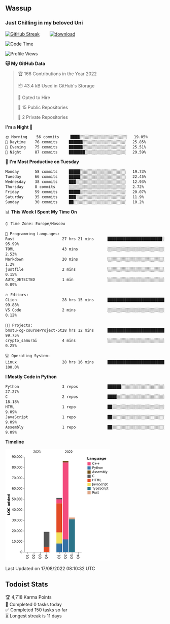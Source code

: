 ## Wassup 
### Just Chilling in my beloved Uni 

<!--
-->

[![GitHub Streak](http://github-readme-streak-stats.herokuapp.com?user=archeoss&theme=shades-of-purple&hide_border=true&date_format=j%20M%5B%20Y%5D)](https://git.io/streak-stats)&nbsp;&nbsp;&nbsp;&nbsp;&nbsp;&nbsp;&nbsp;&nbsp;[![download](https://user-images.githubusercontent.com/68448737/147796309-d8b65b1d-4dde-40d9-b03a-2b42aaa6cd43.jpeg)
](http://bmstu.ru/)

<!--START_SECTION:waka-->
![Code Time](http://img.shields.io/badge/Code%20Time-170%20hrs%2027%20mins-blue)

![Profile Views](http://img.shields.io/badge/Profile%20Views-0-blue)

**🐱 My GitHub Data** 

> 🏆 166 Contributions in the Year 2022
 > 
> 📦 43.4 kB Used in GitHub's Storage 
 > 
> 💼 Opted to Hire
 > 
> 📜 15 Public Repositories 
 > 
> 🔑 2 Private Repositories  
 > 
**I'm a Night 🦉** 

```text
🌞 Morning    56 commits     ████░░░░░░░░░░░░░░░░░░░░░   19.05% 
🌆 Daytime    76 commits     ██████░░░░░░░░░░░░░░░░░░░   25.85% 
🌃 Evening    75 commits     ██████░░░░░░░░░░░░░░░░░░░   25.51% 
🌙 Night      87 commits     ███████░░░░░░░░░░░░░░░░░░   29.59%

```
📅 **I'm Most Productive on Tuesday** 

```text
Monday       58 commits     █████░░░░░░░░░░░░░░░░░░░░   19.73% 
Tuesday      66 commits     █████░░░░░░░░░░░░░░░░░░░░   22.45% 
Wednesday    38 commits     ███░░░░░░░░░░░░░░░░░░░░░░   12.93% 
Thursday     8 commits      ░░░░░░░░░░░░░░░░░░░░░░░░░   2.72% 
Friday       59 commits     █████░░░░░░░░░░░░░░░░░░░░   20.07% 
Saturday     35 commits     ███░░░░░░░░░░░░░░░░░░░░░░   11.9% 
Sunday       30 commits     ██░░░░░░░░░░░░░░░░░░░░░░░   10.2%

```


📊 **This Week I Spent My Time On** 

```text
⌚︎ Time Zone: Europe/Moscow

💬 Programming Languages: 
Rust                     27 hrs 21 mins      ████████████████████████░   95.99% 
TOML                     43 mins             ░░░░░░░░░░░░░░░░░░░░░░░░░   2.53% 
Markdown                 20 mins             ░░░░░░░░░░░░░░░░░░░░░░░░░   1.2% 
justfile                 2 mins              ░░░░░░░░░░░░░░░░░░░░░░░░░   0.15% 
AUTO_DETECTED            1 min               ░░░░░░░░░░░░░░░░░░░░░░░░░   0.09%

🔥 Editors: 
CLion                    28 hrs 15 mins      █████████████████████████   99.88% 
VS Code                  2 mins              ░░░░░░░░░░░░░░░░░░░░░░░░░   0.12%

🐱‍💻 Projects: 
bmstu-cg-courseProject-5t28 hrs 12 mins      █████████████████████████   99.75% 
crypto_samurai           4 mins              ░░░░░░░░░░░░░░░░░░░░░░░░░   0.25%

💻 Operating System: 
Linux                    28 hrs 16 mins      █████████████████████████   100.0%

```

**I Mostly Code in Python** 

```text
Python                   3 repos             ██████░░░░░░░░░░░░░░░░░░░   27.27% 
C                        2 repos             ████░░░░░░░░░░░░░░░░░░░░░   18.18% 
HTML                     1 repo              ██░░░░░░░░░░░░░░░░░░░░░░░   9.09% 
JavaScript               1 repo              ██░░░░░░░░░░░░░░░░░░░░░░░   9.09% 
Assembly                 1 repo              ██░░░░░░░░░░░░░░░░░░░░░░░   9.09%

```


**Timeline**

![Chart not found](https://raw.githubusercontent.com/archeoss/archeoss/master/charts/bar_graph.png) 


 Last Updated on 17/08/2022 08:10:32 UTC
<!--END_SECTION:waka-->

## Todoist Stats

<!-- TODO-IST:START -->
🏆  4,718 Karma Points           
🌸  Completed 0 tasks today           
✅  Completed 150 tasks so far           
⏳  Longest streak is 11 days
<!-- TODO-IST:END -->
